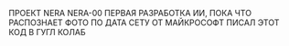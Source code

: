 ПРОЕКТ NERA
NERA-00 ПЕРВАЯ РАЗРАБОТКА ИИ, ПОКА ЧТО РАСПОЗНАЕТ ФОТО ПО ДАТА СЕТУ ОТ МАЙКРОСОФТ
ПИСАЛ ЭТОТ КОД В ГУГЛ КОЛАБ
